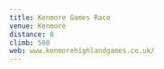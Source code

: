 ```yaml
---
title: Kenmore Games Race
venue: Kenmore
distance: 8
climb: 500
web: www.kenmorehighlandgames.co.uk/
---
```

